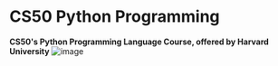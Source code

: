 # CS50 Python Programming
**CS50's  Python Programming Language Course, offered by Harvard University**
![image](https://github.com/user-attachments/assets/0657339e-ac38-45b0-8129-1a27042a7373)


